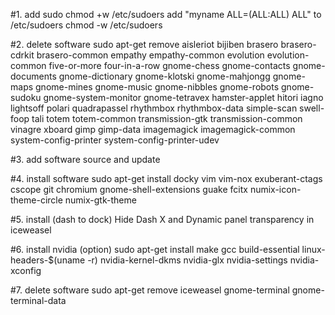 #1. add sudo 
chmod +w /etc/sudoers
add "myname ALL=(ALL:ALL) ALL" to /etc/sudoers
chmod -w /etc/sudoers

#2. delete software
sudo apt-get remove aisleriot bijiben brasero brasero-cdrkit brasero-common empathy empathy-common evolution evolution-common five-or-more four-in-a-row gnome-chess gnome-contacts gnome-documents gnome-dictionary gnome-klotski gnome-mahjongg gnome-maps gnome-mines gnome-music gnome-nibbles gnome-robots gnome-sudoku gnome-system-monitor gnome-tetravex hamster-applet hitori iagno lightsoff polari quadrapassel rhythmbox rhythmbox-data simple-scan swell-foop tali totem totem-common transmission-gtk transmission-common vinagre xboard gimp gimp-data imagemagick imagemagick-common system-config-printer system-config-printer-udev 

#3. add software source and update

#4. install software
sudo apt-get install docky vim vim-nox exuberant-ctags cscope git chromium gnome-shell-extensions guake fcitx numix-icon-theme-circle numix-gtk-theme

#5. install (dash to dock) Hide Dash X and Dynamic panel transparency in iceweasel

#6. install nvidia (option)
sudo apt-get install make gcc build-essential linux-headers-$(uname -r) nvidia-kernel-dkms nvidia-glx nvidia-settings nvidia-xconfig

#7. delete software
sudo apt-get remove iceweasel gnome-terminal gnome-terminal-data
